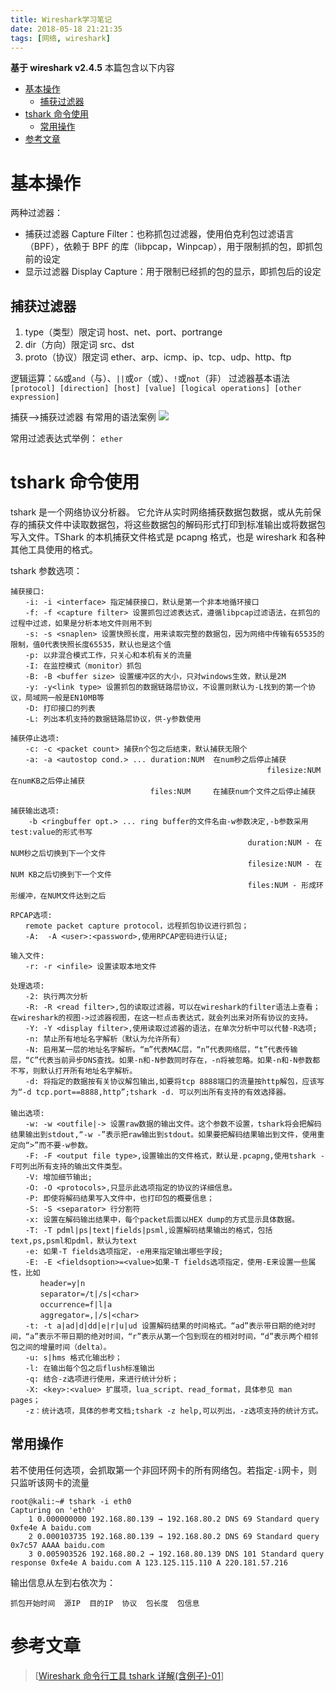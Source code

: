 ```yaml
---
title: Wireshark学习笔记
date: 2018-05-18 21:21:35
tags: [网络, wireshark]
---
```


**基于 wireshark v2.4.5**
本篇包含以下内容

- [基本操作](#基本操作)
  - [捕获过滤器](#捕获过滤器)
- [tshark 命令使用](#tshark-命令使用)
  - [常用操作](#常用操作)
- [参考文章](#参考文章)

<!--more-->

# 基本操作

两种过滤器：

- 捕获过滤器 Capture Filter：也称抓包过滤器，使用伯克利包过滤语言（BPF），依赖于 BPF 的库（libpcap，Winpcap），用于限制抓的包，即抓包前的设定
- 显示过滤器 Display Capture：用于限制已经抓的包的显示，即抓包后的设定

## 捕获过滤器

1. type（类型）限定词
   host、net、port、portrange
2. dir（方向）限定词
   src、dst
3. proto（协议）限定词
   ether、arp、icmp、ip、tcp、udp、http、ftp

逻辑运算：`&&`或`and`（与）、`||`或`or`（或）、`!`或`not`（非）
过滤器基本语法
`[protocol] [direction] [host] [value] [logical operations] [other expression]`

捕获-->捕获过滤器 有常用的语法案例
![](https://cdn.jsdelivr.net/gh/serchaofan/picBed/blog/202202250257512.PNG)

常用过滤表达式举例：
`ether`

# tshark 命令使用

tshark 是一个网络协议分析器。 它允许从实时网络捕获数据包数据，或从先前保存的捕获文件中读取数据包，将这些数据包的解码形式打印到标准输出或将数据包写入文件。TShark 的本机捕获文件格式是 pcapng 格式，也是 wireshark 和各种其他工具使用的格式。

tshark 参数选项：

```
捕获接口:
　　-i: -i <interface> 指定捕获接口，默认是第一个非本地循环接口
　　-f: -f <capture filter> 设置抓包过滤表达式，遵循libpcap过滤语法，在抓包的过程中过滤，如果是分析本地文件则用不到
　　-s: -s <snaplen> 设置快照长度，用来读取完整的数据包，因为网络中传输有65535的限制，值0代表快照长度65535，默认也是这个值
　　-p: 以非混合模式工作，只关心和本机有关的流量
　　-I: 在监控模式（monitor）抓包
　　-B: -B <buffer size> 设置缓冲区的大小，只对windows生效，默认是2M
　　-y: -y<link type> 设置抓包的数据链路层协议，不设置则默认为-L找到的第一个协议，局域网一般是EN10MB等
　　-D: 打印接口的列表
　　-L: 列出本机支持的数据链路层协议，供-y参数使用

捕获停止选项:
　　-c: -c <packet count> 捕获n个包之后结束，默认捕获无限个
　　-a: -a <autostop cond.> ... duration:NUM  在num秒之后停止捕获
　　														filesize:NUM  在numKB之后停止捕获
　　　　　　　　　　　　　　　　　   files:NUM     在捕获num个文件之后停止捕获

捕获输出选项:
    -b <ringbuffer opt.> ... ring buffer的文件名由-w参数决定,-b参数采用test:value的形式书写
    												 duration:NUM - 在NUM秒之后切换到下一个文件
    												 filesize:NUM - 在NUM KB之后切换到下一个文件
    												 files:NUM - 形成环形缓冲，在NUM文件达到之后

RPCAP选项:
　　remote packet capture protocol，远程抓包协议进行抓包；
　　-A:  -A <user>:<password>,使用RPCAP密码进行认证;

输入文件:
　　-r: -r <infile> 设置读取本地文件

处理选项:
　　-2: 执行两次分析
　　-R: -R <read filter>,包的读取过滤器，可以在wireshark的filter语法上查看；在wireshark的视图->过滤器视图，在这一栏点击表达式，就会列出来对所有协议的支持。
　　-Y: -Y <display filter>,使用读取过滤器的语法，在单次分析中可以代替-R选项;
　　-n: 禁止所有地址名字解析（默认为允许所有）
　　-N: 启用某一层的地址名字解析。“m”代表MAC层，“n”代表网络层，“t”代表传输层，“C”代表当前异步DNS查找。如果-n和-N参数同时存在，-n将被忽略。如果-n和-N参数都不写，则默认打开所有地址名字解析。
　　-d: 将指定的数据按有关协议解包输出,如要将tcp 8888端口的流量按http解包，应该写为“-d tcp.port==8888,http”;tshark -d. 可以列出所有支持的有效选择器。
　　
输出选项:
　　-w: -w <outfile|-> 设置raw数据的输出文件。这个参数不设置，tshark将会把解码结果输出到stdout,“-w -”表示把raw输出到stdout。如果要把解码结果输出到文件，使用重定向“>”而不要-w参数。
　　-F: -F <output file type>,设置输出的文件格式，默认是.pcapng,使用tshark -F可列出所有支持的输出文件类型。
　　-V: 增加细节输出;
　　-O: -O <protocols>,只显示此选项指定的协议的详细信息。
　　-P: 即使将解码结果写入文件中，也打印包的概要信息；
　　-S: -S <separator> 行分割符
　　-x: 设置在解码输出结果中，每个packet后面以HEX dump的方式显示具体数据。
　　-T: -T pdml|ps|text|fields|psml,设置解码结果输出的格式，包括text,ps,psml和pdml，默认为text
　　-e: 如果-T fields选项指定，-e用来指定输出哪些字段;
　　-E: -E <fieldsoption>=<value>如果-T fields选项指定，使用-E来设置一些属性，比如
　　　　header=y|n
　　　　separator=/t|/s|<char>
　　　　occurrence=f|l|a
　　　　aggregator=,|/s|<char>
　　-t: -t a|ad|d|dd|e|r|u|ud 设置解码结果的时间格式。“ad”表示带日期的绝对时间，“a”表示不带日期的绝对时间，“r”表示从第一个包到现在的相对时间，“d”表示两个相邻包之间的增量时间（delta）。
　　-u: s|hms 格式化输出秒；
　　-l: 在输出每个包之后flush标准输出
　　-q: 结合-z选项进行使用，来进行统计分析；
　　-X: <key>:<value> 扩展项，lua_script、read_format，具体参见 man pages；
　　-z：统计选项，具体的参考文档;tshark -z help,可以列出，-z选项支持的统计方式。
```

## 常用操作

若不使用任何选项，会抓取第一个非回环网卡的所有网络包。若指定`-i`网卡，则只监听该网卡的流量

```
root@kali:~# tshark -i eth0
Capturing on 'eth0'
    1 0.000000000 192.168.80.139 → 192.168.80.2 DNS 69 Standard query 0xfe4e A baidu.com
    2 0.000103735 192.168.80.139 → 192.168.80.2 DNS 69 Standard query 0x7c57 AAAA baidu.com
    3 0.005903526 192.168.80.2 → 192.168.80.139 DNS 101 Standard query response 0xfe4e A baidu.com A 123.125.115.110 A 220.181.57.216
```

输出信息从左到右依次为：

```
抓包开始时间  源IP  目的IP  协议  包长度  包信息
```

# 参考文章

> [[Wireshark 命令行工具 tshark 详解(含例子)-01](https://www.cnblogs.com/liun1994/p/6142505.html)]
